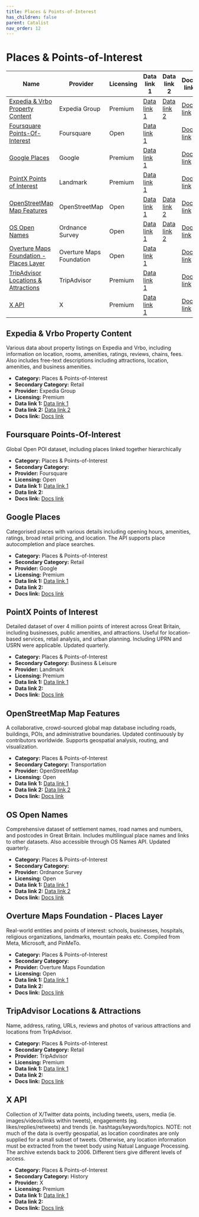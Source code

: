 ```yaml
---
title: Places & Points-of-Interest
has_children: false
parent: Catalist
nav_order: 12
---
```


# Places & Points-of-Interest

| Name                                                                                | Provider                 | Licensing | Data link 1                                                                                    | Data link 2                                                                                                                       | Docs link                                                                          |
| ----------------------------------------------------------------------------------- | ------------------------ | --------- | ---------------------------------------------------------------------------------------------- | --------------------------------------------------------------------------------------------------------------------------------- | ---------------------------------------------------------------------------------- |
| [Expedia & Vrbo Property Content](#expedia-&-vrbo-property-content)                 | Expedia Group            | Premium   | [Data link 1](https://developers.expediagroup.com/rapid/api/explorer)                          | [Data link 2](https://developers.expediagroup.com/rapid/sdk/java)                                                                 | [Docs link](https://developers.expediagroup.com/rapid/lodging/content)             |
| [Foursquare Points-Of-Interest](#foursquare-points-of-interest)                     | Foursquare               | Open      | [Data link 1](https://docs.foursquare.com/data-products/docs/places-delivery-overview)         |                                                                                                                                   | [Docs link](https://docs.foursquare.com/data-products/docs/places-overview)        |
| [Google Places](#google-places)                                                     | Google                   | Premium   | [Data link 1](https://developers.google.com/maps/documentation/places/web-service/op-overview) |                                                                                                                                   | [Docs link](https://developers.google.com/maps/documentation/places/web-service)   |
| [PointX Points of Interest](#pointx-points-of-interest)                             | Landmark                 | Premium   | [Data link 1](https://geodata.landmark.co.uk/pointx_start_order)                               |                                                                                                                                   | [Docs link](https://www.landmark.co.uk/products/pointx-dataset/)                   |
| [OpenStreetMap Map Features](#openstreetmap-map-features)                           | OpenStreetMap            | Open      | [Data link 1](https://wiki.openstreetmap.org/wiki/Overpass_API)                                | [Data link 2](https://planet.openstreetmap.org/)                                                                                  | [Docs link](https://wiki.openstreetmap.org/wiki/Map_features)                      |
| [OS Open Names](#os-open-names)                                                     | Ordnance Survey          | Open      | [Data link 1](https://osdatahub.os.uk/downloads/open/OpenNames)                                | [Data link 2](https://docs.os.uk/os-apis/accessing-os-apis/os-downloads-api/technical-specification/download-an-opendata-product) | [Docs link](https://docs.os.uk/os-downloads/addressing-and-location/os-open-names) |
| [Overture Maps Foundation - Places Layer](#overture-maps-foundation---places-layer) | Overture Maps Foundation | Open      | [Data link 1](https://docs.overturemaps.org/getting-data/)                                     |                                                                                                                                   | [Docs link](https://docs.overturemaps.org/guides/places/)                          |
| [TripAdvisor Locations & Attractions](#tripadvisor-locations-&-attractions)         | TripAdvisor              | Premium   | [Data link 1](https://www.tripadvisor.com/developers?screen=credentials)                       |                                                                                                                                   | [Docs link](https://tripadvisor-content-api.readme.io/reference/overview)          |
| [X API](#x-api)                                                                     | X                        | Premium   | [Data link 1](https://developer.x.com/en/portal/dashboard)                                     |                                                                                                                                   | [Docs link](https://docs.x.com/x-api/introduction)                                 |

## Expedia & Vrbo Property Content

Various data about property listings on Expedia and Vrbo, including information on location, rooms, amenities, ratings, reviews, chains, fees. Also includes free-text descriptions including attractions, location, amenities, and business amenities.

- **Category:** Places & Points-of-Interest
- **Secondary Category:** Retail
- **Provider:** Expedia Group
- **Licensing:** Premium
- **Data link 1:** [Data link 1](https://developers.expediagroup.com/rapid/api/explorer)
- **Data link 2:** [Data link 2](https://developers.expediagroup.com/rapid/sdk/java)
- **Docs link:** [Docs link](https://developers.expediagroup.com/rapid/lodging/content)



## Foursquare Points-Of-Interest

Global Open POI dataset, including places linked together hierarchically

- **Category:** Places & Points-of-Interest
- **Secondary Category:** 
- **Provider:** Foursquare
- **Licensing:** Open
- **Data link 1:** [Data link 1](https://docs.foursquare.com/data-products/docs/places-delivery-overview)
- **Data link 2:** 
- **Docs link:** [Docs link](https://docs.foursquare.com/data-products/docs/places-overview)



## Google Places

Categorised places with various details including opening hours, amenities, ratings, broad retail pricing, and location. The API supports place autocompletion and place searches.

- **Category:** Places & Points-of-Interest
- **Secondary Category:** Retail
- **Provider:** Google
- **Licensing:** Premium
- **Data link 1:** [Data link 1](https://developers.google.com/maps/documentation/places/web-service/op-overview)
- **Data link 2:** 
- **Docs link:** [Docs link](https://developers.google.com/maps/documentation/places/web-service)



## PointX Points of Interest

Detailed dataset of over 4 million points of interest across Great Britain, including businesses, public amenities, and attractions. Useful for location-based services, retail analysis, and urban planning. Including UPRN and USRN were applicable. Updated quarterly.

- **Category:** Places & Points-of-Interest
- **Secondary Category:** Business & Leisure
- **Provider:** Landmark
- **Licensing:** Premium
- **Data link 1:** [Data link 1](https://geodata.landmark.co.uk/pointx_start_order)
- **Data link 2:** 
- **Docs link:** [Docs link](https://www.landmark.co.uk/products/pointx-dataset/)



## OpenStreetMap Map Features

A collaborative, crowd-sourced global map database including roads, buildings, POIs, and administrative boundaries. Updated continuously by contributors worldwide. Supports geospatial analysis, routing, and visualization.

- **Category:** Places & Points-of-Interest
- **Secondary Category:** Transportation
- **Provider:** OpenStreetMap
- **Licensing:** Open
- **Data link 1:** [Data link 1](https://wiki.openstreetmap.org/wiki/Overpass_API)
- **Data link 2:** [Data link 2](https://planet.openstreetmap.org/)
- **Docs link:** [Docs link](https://wiki.openstreetmap.org/wiki/Map_features)



## OS Open Names

Comprehensive dataset of settlement names, road names and numbers, and postcodes in Great Britain. Includes multilingual place names and links to other datasets. Also accessible through OS Names API. Updated quarterly.

- **Category:** Places & Points-of-Interest
- **Secondary Category:** 
- **Provider:** Ordnance Survey
- **Licensing:** Open
- **Data link 1:** [Data link 1](https://osdatahub.os.uk/downloads/open/OpenNames)
- **Data link 2:** [Data link 2](https://docs.os.uk/os-apis/accessing-os-apis/os-downloads-api/technical-specification/download-an-opendata-product)
- **Docs link:** [Docs link](https://docs.os.uk/os-downloads/addressing-and-location/os-open-names)



## Overture Maps Foundation - Places Layer

Real-world entities and points of interest: schools, businesses, hospitals, religious organizations, landmarks, mountain peaks etc. Compiled from Meta, Microsoft, and PinMeTo.

- **Category:** Places & Points-of-Interest
- **Secondary Category:** 
- **Provider:** Overture Maps Foundation
- **Licensing:** Open
- **Data link 1:** [Data link 1](https://docs.overturemaps.org/getting-data/)
- **Data link 2:** 
- **Docs link:** [Docs link](https://docs.overturemaps.org/guides/places/)



## TripAdvisor Locations & Attractions

Name, address, rating, URLs, reviews and photos of various attractions and locations from TripAdvisor.

- **Category:** Places & Points-of-Interest
- **Secondary Category:** Retail
- **Provider:** TripAdvisor
- **Licensing:** Premium
- **Data link 1:** [Data link 1](https://www.tripadvisor.com/developers?screen=credentials)
- **Data link 2:** 
- **Docs link:** [Docs link](https://tripadvisor-content-api.readme.io/reference/overview)



## X API

Collection of X/Twitter data points, including tweets, users, media (ie. images/videos/links within tweets), engagements (eg. likes/replies/retweets) and trends (ie. hashtags/keywords/topics. NOTE: not much of the data is overtly geospatial, as location coordinates are only supplied for a small subset of tweets. Otherwise, any location information must be extracted from the tweet body using Natual Language Processing.  The archive extends back to 2006. Different tiers give different levels of access.

- **Category:** Places & Points-of-Interest
- **Secondary Category:** History
- **Provider:** X
- **Licensing:** Premium
- **Data link 1:** [Data link 1](https://developer.x.com/en/portal/dashboard)
- **Data link 2:** 
- **Docs link:** [Docs link](https://docs.x.com/x-api/introduction)
